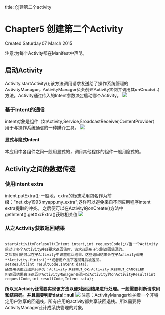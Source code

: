 title: 创建第二个activity 

#  Chapter5 创建第二个Activity 
Created Saturday 07 March 2015

注意:为每个Activity都在Manifest中声明。

##  启动Activity 
Activity.startActivity();该方法调用请求发送给了操作系统管理的ActivityManager。ActivityManager负责创建Activity实例并调用其onCreate(..)方法。Activity通过传入的Intent参数决定启动哪个Activity。
![](/data/dokuwiki/booknote/androidprogramming/pasted/20150521-084414.png)

###  基于Intent的通信 
intent对象是组件（如Activity,Service,BroadcastReceiver,ContentProvider）用于与操作系统通信的一种媒介工具。
![](/data/dokuwiki/booknote/androidprogramming/pasted/20150521-084418.png)

####  显式与隐式Intent 
本应用中各组件之间一般用显式的，调用其他程序的组件一般用隐式的。

##  Activity之间的数据传递 

###  使用intent extra 
intent.putExtra();
一般地，extra的标志采用包名作为前缀："net.xby1993.myapp.my_extra";这样可以避免来自不同应用程序intent extra提取的冲突。
之后便可以在Activity的onCreate()方法中getIntent().getXxxExtra()获取相关值
![](/data/dokuwiki/booknote/androidprogramming/pasted/20150521-084424.png)

###  从之Activity获取返回结果 
```

startActivityForResult(Intent intent,int requestCode);//当一个Activity启动了多个Activity并且要求返回值时，请求码是用于识别返回值源的。
之后我们便可以在子Activity中设置返回结果，这些返回结果会在子Activity调用**Activity.finish()**或者用户按下返回键后被返回。
setResult(int resultCode,Intent data);
通常来说返回结果代码为：Activity.RESULT_OK;Activity.RESULT_CANCELED
但返回结果真正返回时ActivityManager会调用父Activity的onActivityResult(int requestCode,int resultCode,Intent data);

```
**所以父Activity还需要实现该方法以便对返回结果进行处理。一般需要判断请求码和结果码。并且需要判断data!=null**
![](/data/dokuwiki/booknote/androidprogramming/pasted/20150521-084450.png)
注意：ActivityManager维护着一个非特定用户独享的回退栈，所有应用的activity都共享该回退栈。所以需要将ActivityManager设计成系统管理的对象。




